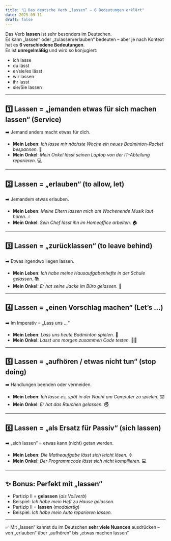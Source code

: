 ```yaml
---
title: "🔑 Das deutsche Verb „lassen“ – 6 Bedeutungen erklärt"
date: 2025-09-11
draft: false
---
```



Das Verb **lassen** ist sehr besonders im Deutschen.  
Es kann „lassen“ oder „zulassen/erlauben“ bedeuten – aber je nach Kontext hat es **6 verschiedene Bedeutungen**.  
Es ist **unregelmäßig** und wird so konjugiert:  

- ich lasse  
- du lässt  
- er/sie/es lässt  
- wir lassen  
- ihr lasst  
- sie/Sie lassen  

---

## 1️⃣ Lassen = „jemanden etwas für sich machen lassen“ (Service)  
➡️ Jemand anders macht etwas für dich.  

- **Mein Leben**: *Ich lasse mir nächste Woche ein neues Badminton-Racket bespannen.* 🏸  
- **Mein Onkel**: *Mein Onkel lässt seinen Laptop von der IT-Abteilung reparieren.* 💻  

---

## 2️⃣ Lassen = „erlauben“ (to allow, let)  
➡️ Jemandem etwas erlauben.  

- **Mein Leben**: *Meine Eltern lassen mich am Wochenende Musik laut hören.* 🎶  
- **Mein Onkel**: *Sein Chef lässt ihn im Homeoffice arbeiten.* 🏠  

---

## 3️⃣ Lassen = „zurücklassen“ (to leave behind)  
➡️ Etwas irgendwo liegen lassen.  

- **Mein Leben**: *Ich habe meine Hausaufgabenhefte in der Schule gelassen.* 📚  
- **Mein Onkel**: *Er hat seine Jacke im Büro gelassen.* 🧥  

---

## 4️⃣ Lassen = „einen Vorschlag machen“ (Let’s …)  
➡️ Im Imperativ = „Lass uns …“  

- **Mein Leben**: *Lass uns heute Badminton spielen.* 🏸  
- **Mein Onkel**: *Lasst uns morgen zusammen Code testen.* 👨‍💻  

---

## 5️⃣ Lassen = „aufhören / etwas nicht tun“ (stop doing)  
➡️ Handlungen beenden oder vermeiden.  

- **Mein Leben**: *Ich lasse es, spät in der Nacht am Computer zu spielen.* ⌨️  
- **Mein Onkel**: *Er hat das Rauchen gelassen.* 🚭  

---

## 6️⃣ Lassen = „als Ersatz für Passiv“ (sich lassen)  
➡️ „sich lassen“ = etwas kann (nicht) getan werden.  

- **Mein Leben**: *Die Matheaufgabe lässt sich leicht lösen.* ➗  
- **Mein Onkel**: *Der Programmcode lässt sich nicht kompilieren.* 💻  

---

## ✨ Bonus: Perfekt mit „lassen“  
- Partizip II = **gelassen** (*als Vollverb*)  
- Beispiel: *Ich habe mein Heft zu Hause gelassen.*  
- Partizip II = **lassen** (*modalartig*)  
- Beispiel: *Ich habe mein Auto reparieren lassen.*  

---

✅ Mit „lassen“ kannst du im Deutschen **sehr viele Nuancen** ausdrücken – von „erlauben“ über „aufhören“ bis „etwas machen lassen“.  
